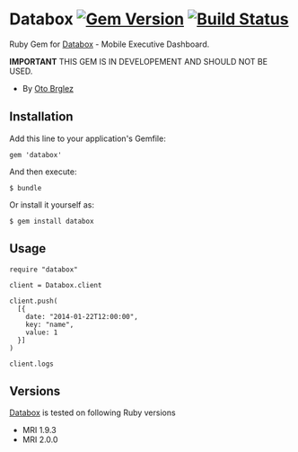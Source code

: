 # Databox [![Gem Version][fury-badge]][fury] [![Build Status][travis-badge]][travis]

Ruby Gem for [Databox](http://databox.com/) - Mobile Executive Dashboard.

**IMPORTANT** THIS GEM IS IN DEVELOPEMENT AND SHOULD NOT BE USED.

- By [Oto Brglez](https://github.com/otobrglez)

## Installation

Add this line to your application's Gemfile:

    gem 'databox'

And then execute:

    $ bundle

Or install it yourself as:

    $ gem install databox

## Usage

    require "databox"

    client = Databox.client

    client.push(
      [{
        date: "2014-01-22T12:00:00",
        key: "name",
        value: 1
      }]
    )

    client.logs

## Versions

[Databox](https://github.com/otobrglez/databox) is tested on following Ruby versions

- MRI 1.9.3
- MRI 2.0.0

[fury-badge]: https://badge.fury.io/rb/databox.png
[fury]: http://badge.fury.io/rb/databox
[travis-badge]: https://secure.travis-ci.org/otobrglez/databox.png?branch=master
[travis]: http://travis-ci.org/otobrglez/databox

